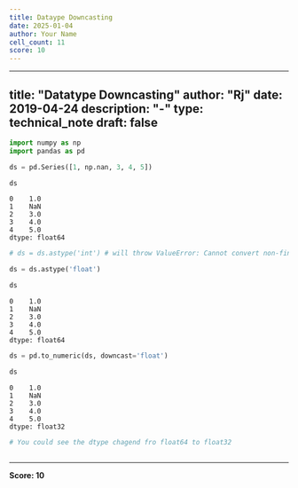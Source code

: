 ```yaml
---
title: Dataype Downcasting
date: 2025-01-04
author: Your Name
cell_count: 11
score: 10
---
```


---
title: "Datatype Downcasting"
author: "Rj"
date: 2019-04-24
description: "-"
type: technical_note
draft: false
---

```python
import numpy as np
import pandas as pd
```


```python
ds = pd.Series([1, np.nan, 3, 4, 5])
```


```python
ds
```




    0    1.0
    1    NaN
    2    3.0
    3    4.0
    4    5.0
    dtype: float64




```python
# ds = ds.astype('int') # will throw ValueError: Cannot convert non-finite values (NA or inf) to integer
```


```python
ds = ds.astype('float')
```


```python
ds
```




    0    1.0
    1    NaN
    2    3.0
    3    4.0
    4    5.0
    dtype: float64




```python
ds = pd.to_numeric(ds, downcast='float')
```


```python
ds
```




    0    1.0
    1    NaN
    2    3.0
    3    4.0
    4    5.0
    dtype: float32




```python
# You could see the dtype chagend fro float64 to float32
```


```python

```


---
**Score: 10**